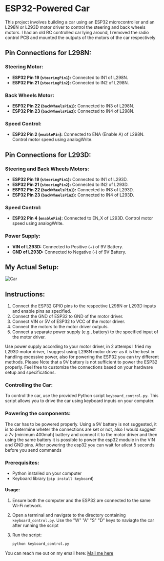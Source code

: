 # ESP32-Powered Car

This project involves building a car using an ESP32 microcontroller and an L298N or L293D motor driver to control the steering and back wheels motors. I had an old RC controlled car lying around, I removed the radio control PCB and mounted the outputs of the motors of the car respectively

## Pin Connections for L298N:

### Steering Motor:
- **ESP32 Pin 19 (`steeringPin1`):** Connected to IN1 of L298N.
- **ESP32 Pin 21 (`steeringPin2`):** Connected to IN2 of L298N.

### Back Wheels Motor:
- **ESP32 Pin 22 (`backWheelsPin1`):** Connected to IN3 of L298N.
- **ESP32 Pin 23 (`backWheelsPin2`):** Connected to IN4 of L298N.

### Speed Control:
- **ESP32 Pin 2 (`enablePin`):** Connected to ENA (Enable A) of L298N. Control motor speed using analogWrite.

## Pin Connections for L293D:

### Steering and Back Wheels Motors:
- **ESP32 Pin 19 (`steeringPin1`):** Connected to IN1 of L293D.
- **ESP32 Pin 21 (`steeringPin2`):** Connected to IN2 of L293D.
- **ESP32 Pin 22 (`backWheelsPin1`):** Connected to IN3 of L293D.
- **ESP32 Pin 23 (`backWheelsPin2`):** Connected to IN4 of L293D.

### Speed Control:
- **ESP32 Pin 4 (`enablePin`):** Connected to EN_X of L293D. Control motor speed using analogWrite.

### Power Supply:
- **VIN of L293D:** Connected to Positive (+) of 9V Battery.
- **GND of L293D:** Connected to Negative (-) of 9V Battery.

## My Actual Setup:
![Car](https://github.com/noorchauhan/esp32-powered-car/blob/main/Car.jpg)

## Instructions:
1. Connect the ESP32 GPIO pins to the respective L298N or L293D inputs and enable pins as specified.
2. Connect the GND of ESP32 to GND of the motor driver.
3. Connect VIN or 5V of ESP32 to VCC of the motor driver.
4. Connect the motors to the motor driver outputs.
5. Connect a separate power supply (e.g., battery) to the specified input of the motor driver.

Use power supply according to your motor driver, in 2 attemps I fried my L293D motor driver, I suggest using L298N motor driver as it is the best in handling excessive power, also for powering the ESP32 you can try different methods. Please Note that a 9V battery is not sufficient to power the ESP32 properly. Feel free to customize the connections based on your hardware setup and specifications.

### Controlling the Car:

To control the car, use the provided Python script `keyboard_control.py`. This script allows you to drive the car using keyboard inputs on your computer.

### Powering the components:
The car has to be powered properly. Using a 9V battery is not suggested, it is to determine wheter the connections are set or not, also I would suggest a 7v [minimum 400mah] battery and connect it to the motor driver and then using the same battery it is possible to power the esp32 module in the VIN and GND pins.  After powering the esp32 you can wait for atlest 5 seconds before you send commands

### Prerequisites:

- Python installed on your computer
- Keyboard library (`pip install keyboard`)

#### Usage:

1. Ensure both the computer and the ESP32 are connected to the same Wi-Fi network.

2. Open a terminal and navigate to the directory containing `keyboard_control.py`. Use the "W" "A" "S" "D" keys to naviagte the car after running the script

3. Run the script:

   ```bash
   python keyboard_control.py

You can reach me out on my email here: [Mail me here](mailto:numerchauhan@gmail.com)
